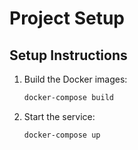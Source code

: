 # Project Setup

## Setup Instructions

1. Build the Docker images:
   ```bash
   docker-compose build

2. Start the service:
   ```bash
   docker-compose up
